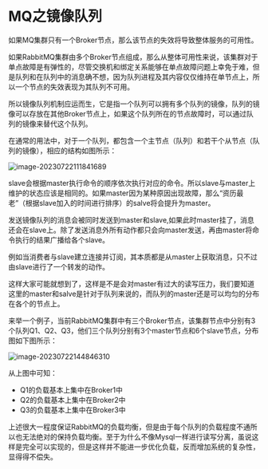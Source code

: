 # MQ之镜像队列

如果MQ集群只有一个Broker节点，那么该节点的失效将导致整体服务的可用性。

如果RabbitMQ集群由多个Broker节点组成，那么从整体可用性来说，该集群对于单点故障是有弹性的，尽管交换机和绑定关系能够在单点故障问题上幸免于难，但是队列和在队列中的消息确不想，因为队列进程及其内容仅仅维持在单节点上，所以一个节点的失效表现为其队列不可用。

所以镜像队列机制应运而生，它是指一个队列可以拥有多个队列的镜像，队列的镜像可以存放在其他Broker节点上，如果这个队列所在的节点故障时，可以通过队列的镜像来替代这个队列。

在通常的用法中，对于一个队列，都包含一个主节点（队列）和若干个从节点（队列的镜像），相应的结构如图所示：

![image-20230722111841689](https://gitee.com/stone-98/picture-bed/raw/master/202307221118519.png)

slave会根据master执行命令的顺序依次执行对应的命令。所以slave与master上维护的状态应该是相同的。如果master因为某种原因出现故障，那么“资历最老”（根据slave加入的时间进行排序）的salve将会提升为master。

发送镜像队列的消息会被同时发送到master和slave,如果此时master挂了，消息还会在slave上。除了发送消息外所有动作都只会向master发送，再由master将命令执行的结果广播给各个slave。

例如当消费者与slave建立连接并订阅，其本质都是从master上获取消息，只不过由slave进行了一个转发的动作。

这样大家可能就想到了，这样是不是会对master有过大的读写压力，我们要知道这里的master和salve是针对于队列来说的，而队列的master还是可以均匀的分布在各个的节点上。

来举一个例子，当前RabbitMQ集群中有三个Broker节点，该集群节点中分别有3个队列Q1、Q2、Q3，他们三个队列分别有3个master节点和6个slave节点，分布图如下图所示：

![image-20230722144846310](https://gitee.com/stone-98/picture-bed/raw/master/202307221526280.png)

从上图中可知：

- Q1的负载基本上集中在Broker1中
- Q2的负载基本上集中在Broker2中
- Q3的负载基本上集中在Broker3中

上述很大一程度保证RabbitMQ的负载均衡，但是由于每个队列的负载程度不通所以也无法绝对的保持负载均衡。至于为什么不像Mysql一样进行读写分离，虽说这样是完全可以实现的，但是这样并不能进一步优化负载，反而增加系统的复杂性，显得得不偿失。

